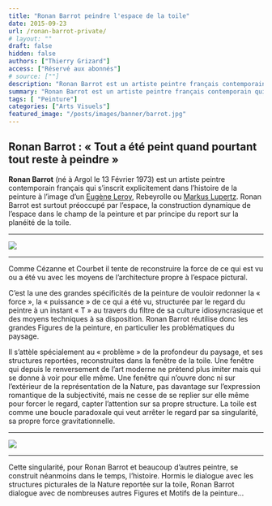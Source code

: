 ```yaml
---
title: "Ronan Barrot peindre l'espace de la toile"
date: 2015-09-23
url: /ronan-barrot-private/
# layout: ""
draft: false
hidden: false
authors: ["Thierry Grizard"]
access: ["Réservé aux abonnés"]
# source: [""]
description: "Ronan Barrot est un artiste peintre français contemporain qui s’inscrit dans l’histoire de la peinture à l’image d’un Eugène Leroy ou Rebeyrolle"
summary: "Ronan Barrot est un artiste peintre français contemporain qui s’inscrit dans l’histoire de la peinture à l’image d’un Eugène Leroy ou Rebeyrolle"
tags: [ "Peinture"]
categories: ["Arts Visuels"]
featured_image: "/posts/images/banner/barrot.jpg"
---
```

## Ronan Barrot : « Tout a été peint quand pourtant tout reste à peindre »

**Ronan Barrot** (né à Argol le 13 Février 1973) est un artiste peintre contemporain français qui s’inscrit explicitement dans l’histoire de la peinture à l’image d’un [Eugène Leroy](/eugene-leroy-neo-expressionisme/), Rebeyrolle ou [Markus Lupertz](/markus-lupertz-fauvism-leipzig/). Ronan Barrot est surtout préoccupé par l’espace, la construction dynamique de l’espace dans le champ de la peinture et par principe du report sur la planéité de la toile.

---

![](/posts/images/barrot/ronan-barrot-claude-bernard-peinture-art-contemporain-gustave-courbet-realisme.701.jpg)

---

Comme Cézanne et Courbet il tente de reconstruire la force de ce qui est vu ou a été vu avec les moyens de l’architecture propre à l’espace pictural.

C’est la une des grandes spécificités de la peinture de vouloir redonner la « force », la « puissance » de ce qui a été vu, structurée par le regard du peintre à un instant « T » au travers du filtre de sa culture idiosyncrasique et des moyens techniques à sa disposition. Ronan Barrot réutilise donc les grandes Figures de la peinture, en particulier les problématiques du paysage.

Il s’attèle spécialement au « problème » de la profondeur du paysage, et ses structures reportées, reconstruites dans la fenêtre de la toile. Une fenêtre qui depuis le renversement de l’art moderne ne prétend plus imiter mais qui se donne à voir pour elle même. Une fenêtre qui n’ouvre donc ni sur l’extérieur de la représentation de la Nature, pas davantage sur l’expression romantique de la subjectivité, mais ne cesse de se replier sur elle même pour forcer le regard, capter l’attention sur sa propre structure. La toile est comme une boucle paradoxale qui veut arrêter le regard par sa singularité, sa propre force gravitationnelle.

---

![](/posts/images/barrot/ronan-barrot-claude-bernard-peinture-art-contemporain-gustave-courbet-realisme.700.jpg)

---

Cette singularité, pour Ronan Barrot et beaucoup d’autres peintre, se construit néanmoins dans le temps, l’histoire. Hormis le dialogue avec les structures picturales de la Nature reportée sur la toile, Ronan Barrot dialogue avec de nombreuses autres Figures et Motifs de la peinture...
